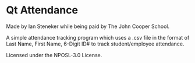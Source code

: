 # Qt Attendance

Made by Ian Steneker while being paid by The John Cooper School.

A simple attendance tracking program which uses a .csv file in the format of Last Name, First Name, 6-Digit ID# to track student/employee attendance.

Licensed under the NPOSL-3.0 License.